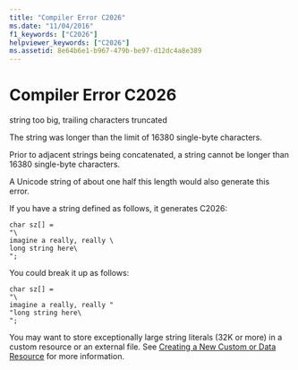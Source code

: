```yaml
---
title: "Compiler Error C2026"
ms.date: "11/04/2016"
f1_keywords: ["C2026"]
helpviewer_keywords: ["C2026"]
ms.assetid: 8e64b6e1-b967-479b-be97-d12dc4a8e389
---
```

# Compiler Error C2026

string too big, trailing characters truncated

The string was longer than the limit of 16380 single-byte characters.

Prior to adjacent strings being concatenated, a string cannot be longer than 16380 single-byte characters.

A Unicode string of about one half this length would also generate this error.

If you have a string defined as follows, it generates C2026:

```
char sz[] =
"\
imagine a really, really \
long string here\
";
```

You could break it up as follows:

```
char sz[] =
"\
imagine a really, really "
"long string here\
";
```

You may want to store exceptionally large string literals (32K or more) in a custom resource or an external file. See [Creating a New Custom or Data Resource](../../windows/creating-a-new-custom-or-data-resource.md) for more information.